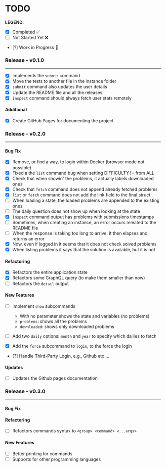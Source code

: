 # TODO

**LEGEND**:

- [x] Completed ✅
- [ ] Not Started Yet ❌
- [?] Work in Progress 👷

### Release - v0.1.0
---

- [x] Implements the `submit` command
- [x] Move the tests to another file in the instance folder
- [x] `submit` command also updates the user details
- [x] Update the README file and all the releases
- [x] `inspect` command should always fetch user stats remotely

#### Additional

- [x] Create GitHub Pages for documenting the project

### Release - v0.2.0
---

#### Bug Fix

- [x] Remove, or find a way, to login within Docker (browser mode not possible)
- [x] Fixed a the `list` command bug when setting DIFFICULTY != from ALL
- [x] Check that when showin' the problems, it actually labels downloaded ones
- [x] Check that `fetch` command does not append already fetched problems
- [x] `list` or `fetch` command does not add the link field to the final struct
- [ ] When loading a state, the loaded problems are appended to the existing ones
- [ ] The daily question does not show up when looking at the state
- [x] `inspect` command output has problems with submissions timestamps
- [ ] Sometimes, when creating an instance, an error occurs releated to the README file
- [ ] When the response is taking too long to arrive, it then elapses and returns an error
- [x] Now, even if logged in it seems that it does not check solved problems
- [x] When listing problems it says that the solution is available, but it is not

#### Refactoring

- [x] Refactors the entire application state
- [x] Refactors some GraphQL query (to make them smaller than now)
- [ ] Refactors the `detail` output

#### New Features

- [ ] Implement `show` subcommands

  + With no parameter shows the state and variables (no problems)
  + `problems`: shows all the problems
  + `downloaded`: shows only downloaded problems

- [ ] Add two `daily` options: `month` and `year` to specify which dailies to fetch
- [x] Add the `force` subcommand to `login`, to the force the login
- [?] Handle Third-Party Login, e.g., Github etc ...

#### Updates

- [ ] Updates the Github pages documentation

### Release - v0.3.0
---

#### Bug Fix

#### Refactoring

- [ ] Refactors commands syntax to `<group> <command> <...args>`

#### New Features

- [ ] Better printing for commands
- [ ] Supports for other programming languages